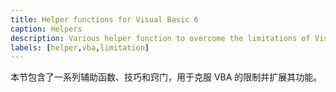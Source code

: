 ```yaml
---
title: Helper functions for Visual Basic 6
caption: Helpers
description: Various helper function to overcome the limitations of Visual Basic 6
labels: [helper,vba,limitation]
---
```

本节包含了一系列辅助函数、技巧和窍门，用于克服 VBA 的限制并扩展其功能。